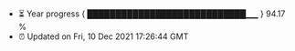 - ⏳ Year progress { ████████████████████████████▁▁ } 94.17 %
- ⏰ Updated on Fri, 10 Dec 2021 17:26:44 GMT


